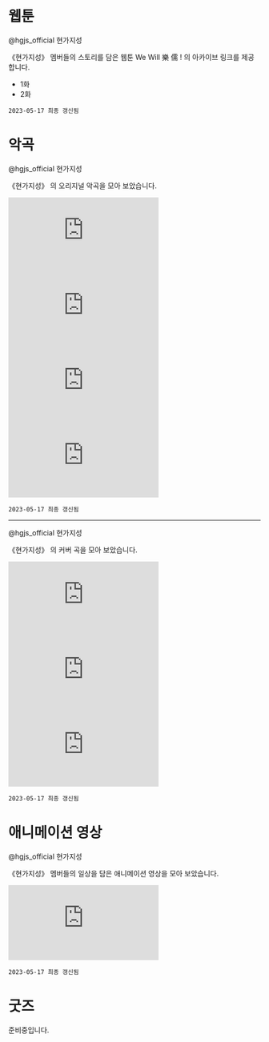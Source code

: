 
# 웹툰

@hgjs_official 현가지성

《현가지성》 멤버들의 스토리를 담은 웹툰 We Will 樂 儒 ! 의 아카이브 링크를 제공합니다.

* 1화
* 2화

`2023-05-17 최종 갱신됨`

# 악곡

@hgjs_official 현가지성

《현가지성》 의 오리지널 악곡을 모아 보았습니다.

<iframe class="youtube" src="https://www.youtube.com/embed/hn4T41PSBok" title="YouTube video player" frameborder="0" allow="accelerometer; autoplay; clipboard-write; encrypted-media; gyroscope; picture-in-picture" allowfullscreen></iframe>
<iframe class="youtube" src="https://www.youtube.com/embed/SRbaVE-em6A" title="YouTube video player" frameborder="0" allow="accelerometer; autoplay; clipboard-write; encrypted-media; gyroscope; picture-in-picture" allowfullscreen></iframe>
<iframe class="youtube" src="https://www.youtube.com/embed/KZw7Zz2BgGo" title="YouTube video player" frameborder="0" allow="accelerometer; autoplay; clipboard-write; encrypted-media; gyroscope; picture-in-picture" allowfullscreen></iframe>
<iframe class="youtube" src="https://www.youtube.com/embed/04Yw2Zpp2jc" title="YouTube video player" frameborder="0" allow="accelerometer; autoplay; clipboard-write; encrypted-media; gyroscope; picture-in-picture" allowfullscreen></iframe>

`2023-05-17 최종 갱신됨`

---

@hgjs_official 현가지성

《현가지성》 의 커버 곡을 모아 보았습니다.

<iframe class="youtube" src="https://www.youtube.com/embed/bHUwbkks0Dk" title="YouTube video player" frameborder="0" allow="accelerometer; autoplay; clipboard-write; encrypted-media; gyroscope; picture-in-picture" allowfullscreen></iframe>
<iframe class="youtube" src="https://www.youtube.com/embed/-PLxTl8U-uA" title="YouTube video player" frameborder="0" allow="accelerometer; autoplay; clipboard-write; encrypted-media; gyroscope; picture-in-picture" allowfullscreen></iframe>
<iframe class="youtube" src="https://www.youtube.com/embed/S3rwvfKkqzo" title="YouTube video player" frameborder="0" allow="accelerometer; autoplay; clipboard-write; encrypted-media; gyroscope; picture-in-picture" allowfullscreen></iframe>

`2023-05-17 최종 갱신됨`

# 애니메이션 영상

@hgjs_official 현가지성

《현가지성》 멤버들의 일상을 담은 애니메이션 영상을 모아 보았습니다.

<iframe class="youtube" src="https://www.youtube.com/embed/6HshMWiLiAc" title="YouTube video player" frameborder="0" allow="accelerometer; autoplay; clipboard-write; encrypted-media; gyroscope; picture-in-picture; web-share" allowfullscreen></iframe>

`2023-05-17 최종 갱신됨`

# 굿즈

준비중입니다.
